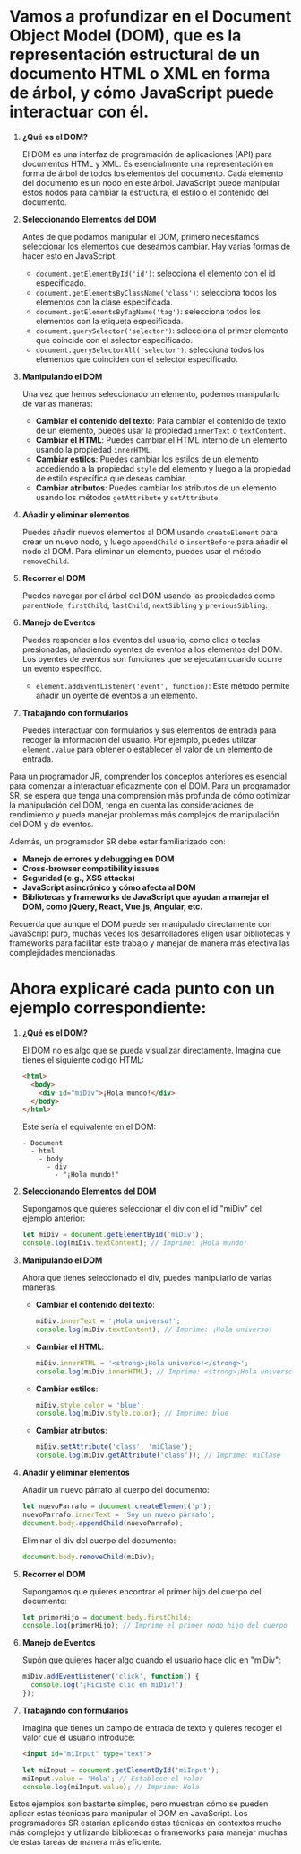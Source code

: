 # Vamos a profundizar en el Document Object Model (DOM), que es la representación estructural de un documento HTML o XML en forma de árbol, y cómo JavaScript puede interactuar con él.

1. **¿Qué es el DOM?**

   El DOM es una interfaz de programación de aplicaciones (API) para documentos HTML y XML. Es esencialmente una representación en forma de árbol de todos los elementos del documento. Cada elemento del documento es un nodo en este árbol. JavaScript puede manipular estos nodos para cambiar la estructura, el estilo o el contenido del documento.

2. **Seleccionando Elementos del DOM**

   Antes de que podamos manipular el DOM, primero necesitamos seleccionar los elementos que deseamos cambiar. Hay varias formas de hacer esto en JavaScript:

   - `document.getElementById('id')`: selecciona el elemento con el id especificado.
   - `document.getElementsByClassName('class')`: selecciona todos los elementos con la clase especificada.
   - `document.getElementsByTagName('tag')`: selecciona todos los elementos con la etiqueta especificada.
   - `document.querySelector('selector')`: selecciona el primer elemento que coincide con el selector especificado.
   - `document.querySelectorAll('selector')`: selecciona todos los elementos que coinciden con el selector especificado.

3. **Manipulando el DOM**

   Una vez que hemos seleccionado un elemento, podemos manipularlo de varias maneras:

   - **Cambiar el contenido del texto**: Para cambiar el contenido de texto de un elemento, puedes usar la propiedad `innerText` o `textContent`.
   - **Cambiar el HTML**: Puedes cambiar el HTML interno de un elemento usando la propiedad `innerHTML`.
   - **Cambiar estilos**: Puedes cambiar los estilos de un elemento accediendo a la propiedad `style` del elemento y luego a la propiedad de estilo específica que deseas cambiar.
   - **Cambiar atributos**: Puedes cambiar los atributos de un elemento usando los métodos `getAttribute` y `setAttribute`.

4. **Añadir y eliminar elementos**

   Puedes añadir nuevos elementos al DOM usando `createElement` para crear un nuevo nodo, y luego `appendChild` o `insertBefore` para añadir el nodo al DOM. Para eliminar un elemento, puedes usar el método `removeChild`.

5. **Recorrer el DOM**

   Puedes navegar por el árbol del DOM usando las propiedades como `parentNode`, `firstChild`, `lastChild`, `nextSibling` y `previousSibling`.

6. **Manejo de Eventos**

   Puedes responder a los eventos del usuario, como clics o teclas presionadas, añadiendo oyentes de eventos a los elementos del DOM. Los oyentes de eventos son funciones que se ejecutan cuando ocurre un evento específico.

   - `element.addEventListener('event', function)`: Este método permite añadir un oyente de eventos a un elemento.

7. **Trabajando con formularios**

   Puedes interactuar con formularios y sus elementos de entrada para recoger la información del usuario. Por ejemplo, puedes utilizar `element.value` para obtener o establecer el valor de un elemento de entrada.

Para un programador JR, comprender los conceptos anteriores es esencial para comenzar a interactuar eficazmente con el DOM. Para un programador SR, se espera que tenga una comprensión más profunda de cómo optimizar la manipulación del DOM, tenga en cuenta las consideraciones de rendimiento y pueda manejar problemas más complejos de manipulación del DOM y de eventos.

Además, un programador SR debe estar familiarizado con:

- **Manejo de errores y debugging en DOM**
- **Cross-browser compatibility issues**
- **Seguridad (e.g., XSS attacks)**
- **JavaScript asincrónico y cómo afecta al DOM**
- **Bibliotecas y frameworks de JavaScript que ayudan a manejar el DOM, como jQuery, React, Vue.js, Angular, etc.**

Recuerda que aunque el DOM puede ser manipulado directamente con JavaScript puro, muchas veces los desarrolladores eligen usar bibliotecas y frameworks para facilitar este trabajo y manejar de manera más efectiva las complejidades mencionadas.

# Ahora explicaré cada punto con un ejemplo correspondiente:

1. **¿Qué es el DOM?**
   
   El DOM no es algo que se pueda visualizar directamente. Imagina que tienes el siguiente código HTML:
   
   ```html
   <html>
     <body>
       <div id="miDiv">¡Hola mundo!</div>
     </body>
   </html>
   ```
   
   Este sería el equivalente en el DOM:
   
   ```
   - Document
     - html
       - body
         - div
           - "¡Hola mundo!"
   ```

2. **Seleccionando Elementos del DOM**

   Supongamos que quieres seleccionar el div con el id "miDiv" del ejemplo anterior:

   ```javascript
   let miDiv = document.getElementById('miDiv');
   console.log(miDiv.textContent); // Imprime: ¡Hola mundo!
   ```

3. **Manipulando el DOM**

   Ahora que tienes seleccionado el div, puedes manipularlo de varias maneras:

   - **Cambiar el contenido del texto**:

     ```javascript
     miDiv.innerText = '¡Hola universo!';
     console.log(miDiv.textContent); // Imprime: ¡Hola universo!
     ```
   - **Cambiar el HTML**:

     ```javascript
     miDiv.innerHTML = '<strong>¡Hola universo!</strong>';
     console.log(miDiv.innerHTML); // Imprime: <strong>¡Hola universo!</strong>
     ```
   - **Cambiar estilos**:

     ```javascript
     miDiv.style.color = 'blue';
     console.log(miDiv.style.color); // Imprime: blue
     ```
   - **Cambiar atributos**:

     ```javascript
     miDiv.setAttribute('class', 'miClase');
     console.log(miDiv.getAttribute('class')); // Imprime: miClase
     ```

4. **Añadir y eliminar elementos**

   Añadir un nuevo párrafo al cuerpo del documento:

   ```javascript
   let nuevoParrafo = document.createElement('p');
   nuevoParrafo.innerText = 'Soy un nuevo párrafo';
   document.body.appendChild(nuevoParrafo);
   ```

   Eliminar el div del cuerpo del documento:

   ```javascript
   document.body.removeChild(miDiv);
   ```

5. **Recorrer el DOM**

   Supongamos que quieres encontrar el primer hijo del cuerpo del documento:

   ```javascript
   let primerHijo = document.body.firstChild;
   console.log(primerHijo); // Imprime el primer nodo hijo del cuerpo del documento
   ```

6. **Manejo de Eventos**

   Supón que quieres hacer algo cuando el usuario hace clic en "miDiv":

   ```javascript
   miDiv.addEventListener('click', function() {
     console.log('¡Hiciste clic en miDiv!');
   });
   ```

7. **Trabajando con formularios**

   Imagina que tienes un campo de entrada de texto y quieres recoger el valor que el usuario introduce:

   ```html
   <input id="miInput" type="text">
   ```

   ```javascript
   let miInput = document.getElementById('miInput');
   miInput.value = 'Hola'; // Establece el valor
   console.log(miInput.value); // Imprime: Hola
   ```

Estos ejemplos son bastante simples, pero muestran cómo se pueden aplicar estas técnicas para manipular el DOM en JavaScript. Los programadores SR estarían aplicando estas técnicas en contextos mucho más complejos y utilizando bibliotecas o frameworks para manejar muchas de estas tareas de manera más eficiente.
